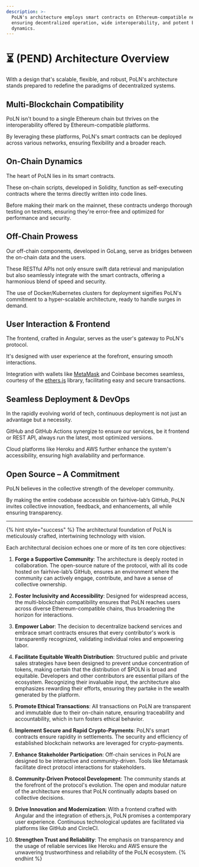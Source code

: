 ```yaml
---
description: >-
  PoLN's architecture employs smart contracts on Ethereum-compatible networks,
  ensuring decentralized operation, wide interoperability, and potent business
  dynamics.
---
```


# ⏳ (PEND) Architecture Overview

With a design that's scalable, flexible, and robust, PoLN's architecture stands prepared to redefine the paradigms of decentralized systems.

## Multi-Blockchain Compatibility
PoLN isn't bound to a single Ethereum chain but thrives on the interoperability offered by Ethereum-compatible platforms. 

By leveraging these platforms, PoLN's smart contracts can be deployed across various networks, ensuring flexibility and a broader reach.

## On-Chain Dynamics
The heart of PoLN lies in its smart contracts. 

These on-chain scripts, developed in Solidity, function as self-executing contracts where the terms directly written into code lines. 

Before making their mark on the mainnet, these contracts undergo thorough testing on testnets, ensuring they're error-free and optimized for performance and security.

## Off-Chain Prowess
Our off-chain components, developed in GoLang, serve as bridges between the on-chain data and the users. 

These RESTful APIs not only ensure swift data retrieval and manipulation but also seamlessly integrate with the smart contracts, offering a harmonious blend of speed and security.

The use of Docker/Kubernetes clusters for deployment signifies PoLN's commitment to a hyper-scalable architecture, ready to handle surges in demand.

## User Interaction & Frontend
The frontend, crafted in Angular, serves as the user's gateway to PoLN's protocol.

It's designed with user experience at the forefront, ensuring smooth interactions. 

Integration with wallets like [MetaMask](https://metamask.io/download/) and Coinbase becomes seamless, courtesy of the [ethers.js](https://docs.ethers.io/) library, facilitating easy and secure transactions.


## Seamless Deployment & DevOps
In the rapidly evolving world of tech, continuous deployment is not just an advantage but a necessity. 

GitHub and GitHub Actions synergize to ensure our services, be it frontend or REST API, always run the latest, most optimized versions.

Cloud platforms like Heroku and AWS further enhance the system's accessibility, ensuring high availability and performance.

## Open Source – A Commitment
PoLN believes in the collective strength of the developer community. 

By making the entire codebase accessible on fairhive-lab’s GitHub, PoLN invites collective innovation, feedback, and enhancements, all while ensuring transparency.

---

{% hint style="success" %}
The architectural foundation of PoLN is meticulously crafted, intertwining technology with vision. 

Each architectural decision echoes one or more of its ten core objectives:

1. **Forge a Supportive Community**: The architecture is deeply rooted in collaboration. The open-source nature of the protocol, with all its code hosted on fairhive-lab’s GitHub, ensures an environment where the community can actively engage, contribute, and have a sense of collective ownership.

2. **Foster Inclusivity and Accessibility**: Designed for widespread access, the multi-blockchain compatibility ensures that PoLN reaches users across diverse Ethereum-compatible chains, thus broadening the horizon for interactions.

3. **Empower Labor**: The decision to decentralize backend services and embrace smart contracts ensures that every contributor's work is transparently recognized, validating individual roles and empowering labor.

4. **Facilitate Equitable Wealth Distribution**: Structured public and private sales strategies have been designed to prevent undue concentration of tokens, making certain that the distribution of $POLN is broad and equitable. Developers and other contributors are essential pillars of the ecosystem. Recognizing their invaluable input, the architecture also emphasizes rewarding their efforts, ensuring they partake in the wealth generated by the platform.

5. **Promote Ethical Transactions**: All transactions on PoLN are transparent and immutable due to their on-chain nature, ensuring traceability and accountability, which in turn fosters ethical behavior.

6. **Implement Secure and Rapid Crypto-Payments**: PoLN's smart contracts ensure rapidity in settlements. The security and efficiency of established blockchain networks are leveraged for crypto-payments.

7. **Enhance Stakeholder Participation**: Off-chain services in PoLN are designed to be interactive and community-driven. Tools like Metamask facilitate direct protocol interactions for stakeholders.

8. **Community-Driven Protocol Development**: The community stands at the forefront of the protocol's evolution. The open and modular nature of the architecture ensures that PoLN continually adapts based on collective decisions.

9. **Drive Innovation and Modernization**: With a frontend crafted with Angular and the integration of ethers.js, PoLN promises a contemporary user experience. Continuous technological updates are facilitated via platforms like GitHub and CircleCI.

10. **Strengthen Trust and Reliability**: The emphasis on transparency and the usage of reliable services like Heroku and AWS ensure the unwavering trustworthiness and reliability of the PoLN ecosystem.
{% endhint %}
